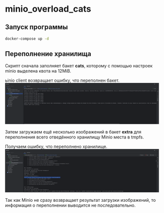 # minio_overload_cats
## Запуск программы

```bash
docker-compose up -d
```

## Переполнение хранилища
Скрипт сначала заполняет бакет **cats**, которому с помощью настроек minio выделена квота на 12MiB.

ьinio client возвращает ошибку, что переполнен бакет.
![Ошибка загрузки](./loader_error.png)

Затем загружаем ещё несколько изображений в бакет **extra** для переполнения всего отведённого хранилищу Minio места в tmpfs.

Получаем ошибку, что переполнено хранилище.
![Ошибка minio](./error_minio.png)

Так как Minio не сразу возвращает результат загрузки изображений, то информация о переполнении выводится не последовательно.
